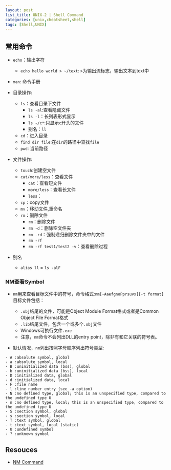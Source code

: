 ```yaml
---
layout: post
list_title: UNIX-2 | Shell Command
categories: [unix,cheatsheet,shell]
tags: [Shell,UNIX]
---
```


<em></em>

## 常用命令

- `echo`：输出字符
	- `echo hello world > ~/text`: `>`为输出流标志，输出文本到text中
- `man`: 命令手册
- 目录操作:	
	- `ls`：查看目录下文件
		- `ls -al`:查看隐藏文件
		- `ls -l`：长列表形式显示
		- `ls ~/c*`:只显示`c`开头的文件
		- 别名：`ll`
	- `cd`：进入目录
	- `find dir file`:在`dir`的路径中查找`file`
	- `pwd`: 当前路径

- 文件操作:
	- `touch`:创建空文件
	- `cat/more/less`：查看文件
		- `cat`：查看短文件
		- `more/less`：查看长文件
		- `less`：
	- `cp`：copy文件
	- `mv`：移动文件,重命名
	- `rm`：删除文件
		- `rm`：删除文件
		- `rm -d`：删除空文件夹
		- `rm -rd`：强制递归删除文件夹中的文件
		- `rm -rf`
		- `rm -rf test1/test2 -v`：查看删除过程
- 别名
	- `alias ll` = `ls -alF`  

### NM查看Symbol

- `nm`用来查看目标文件中的符号，命令格式:`nm[-AaefgnoPprsuvx][-t format]`目标文件包括：
	- `.obj`结尾的文件，可能是Object Module Format格式或者是Common Object File Format格式
	- `.lib`结尾文件，包含一个或多个`.obj`文件
	- Windows可执行文件`.exe`
	- 注意，`nm`命令不会列出DLL的entry point，除非有和它关联的符号表。

- 默认情况，`nm`列出按照字母顺序列出符号类型:

```
- A :absolute symbol, global
- a :absolute symbol, local
- B :uninitialized data (bss), global
- b :uninitialized data (bss), local
- D :initialized data, global
- d :initialized data, local
- F :file name
- l :line number entry (see -a option)
- N :no defined type, global; this is an unspecified type, compared to the undefined type U
- n :no defined type, local; this is an unspecified type, compared to the undefined type U
- S :section symbol, global
- s :section symbol, local
- T :text symbol, global
- t :text symbol, local (static)
- U :undefined symbol
- ? :unknown symbol
```
## Resouces

- [NM Command](https://www.mkssoftware.com/docs/man1/nm.1.asp)